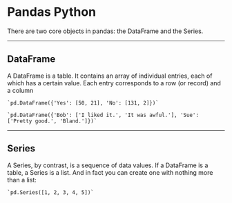 # Pandas Python
There are two core objects in pandas: the DataFrame and the Series.

--- 

## DataFrame

A DataFrame is a table. It contains an array of individual entries, each of which has a certain value. Each entry corresponds to a row (or record) and a column

    `pd.DataFrame({'Yes': [50, 21], 'No': [131, 2]})`

    `pd.DataFrame({'Bob': ['I liked it.', 'It was awful.'], 'Sue': ['Pretty good.', 'Bland.']})`


---

## Series

A Series, by contrast, is a sequence of data values. If a DataFrame is a table, a Series is a list. And in fact you can create one with nothing more than a list:

    `pd.Series([1, 2, 3, 4, 5])`